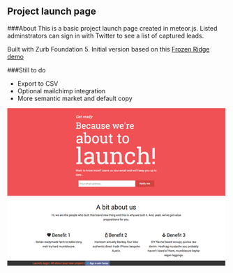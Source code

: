 ## Project launch page

###About
This is a basic project launch page created in meteor.js. Listed adminstrators can sign in with Twitter to see a list of captured leads. 

Built with Zurb Foundation 5. Initial version based on this [Frozen Ridge demo](http://blog.mongolab.com/2013/05/build-your-own-lead-capture-page-with-meteor-and-mongolab-in-minutes/)

###Still to do
- Export to CSV
- Optional mailchimp integration
- More semantic market and default copy


![screenshot](screenshot.png)
